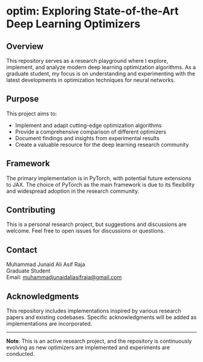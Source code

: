 # optim: Exploring State-of-the-Art Deep Learning Optimizers

## Overview
This repository serves as a research playground where I explore, implement, and analyze modern deep learning optimization algorithms. As a graduate student, my focus is on understanding and experimenting with the latest developments in optimization techniques for neural networks.

## Purpose
This project aims to:
- Implement and adapt cutting-edge optimization algorithms
- Provide a comprehensive comparison of different optimizers
- Document findings and insights from experimental results
- Create a valuable resource for the deep learning research community

## Framework
The primary implementation is in PyTorch, with potential future extensions to JAX. The choice of PyTorch as the main framework is due to its flexibility and widespread adoption in the research community.

## Contributing
This is a personal research project, but suggestions and discussions are welcome. Feel free to open issues for discussions or questions.

## Contact
Muhammad Junaid Ali Asif Raja  
Graduate Student  
Email: muhammadjunaidaliasifraja@gmail.com

## Acknowledgments
This repository includes implementations inspired by various research papers and existing codebases. Specific acknowledgments will be added as implementations are incorporated.

---
**Note**: This is an active research project, and the repository is continuously evolving as new optimizers are implemented and experiments are conducted.

